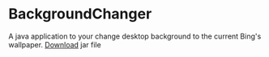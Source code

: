 # BackgroundChanger
A java application to your change desktop background to the current Bing's wallpaper.
[Download](https://github.com/jatin-773762/BackgroundChanger/raw/master/BackgroundChanger.jar) jar file
